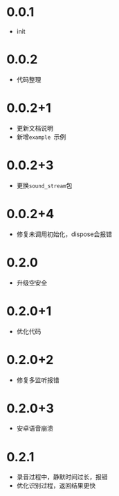 # 0.0.1
 - init

# 0.0.2
 - 代码整理

# 0.0.2+1
 - 更新文档说明
 - 新增`example `示例
 
# 0.0.2+3
 - 更换`sound_stream`包

# 0.0.2+4
 - 修复未调用初始化，dispose会报错

# 0.2.0
 - 升级空安全

# 0.2.0+1
 - 优化代码

# 0.2.0+2
 - 修复多监听报错

# 0.2.0+3
 - 安卓语音崩溃

# 0.2.1
 - 录音过程中，静默时间过长，报错
 - 优化识别过程，返回结果更快
